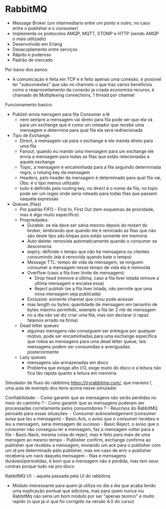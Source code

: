 # RabbitMQ

 - Message Broker (um intermediario entre um ponto e outro, no caso entre o publisher e o consumer)
 - Implementa os protocolos AMQP, MQTT, STOMP e HTTP (sendo AMQP o mais utilizado)
 - Desenvolvido em Erlang
 - Desacoplamento entre serviços
 - Rápido e poderoso
 - Padrão de mercado

Por baixo dos panos:
  - A comunicação é feita em TCP e é feito apenas uma conexão, é possível ter "subconexões" que são os channels o que traz varios beneficios como o reaproveitamento da conexão ja criada economiza recurso, é chamado de Multiplexing connections, 1 thread por channel

Funcionamento basico:
 - Publish envia mensgem para fila Consumer a lê
    - nem sempre a mensagem vai direto para fila pode ser que ela vá para um exchange que é como um roteador que recebe uma mensagem e determina para qual fila ela será redirecionada
 - Tipo de Exchange:
    - Direct, a mensagem vai para o exchange e ele manda direto para uma fila
    - Fanout, quando eu mando uma mensagem para um exchange ele envia a mensagem para todas as filas que estão relacionadas a aquele exchange
    - Topic, a mensagem é encaminhada para a fila seguindo determinada regra, o rotuing key da mensagem
    - Headers, pelo header da mensagem é determinado para qual fila vai, Obs: é o tipo menos utilizado
    - tudo é definido pela routing key, no direct é o nome da fila, no topic pode ser um regex onde seria roteado para todas filas que passem naquela expressão 
 - Queues (filas)
    - Por padrão FIFO - First In, First Out (tem esquemas de prioridade, mas é algo muito específico)
    - Propriedades:
        - Durable: se ela deve ser salva mesmo depois do restart do broker, lembrando que quando ele é reiniciado as filas que não são deste tipo são limpas pois estão somente em memoria
        - Auto delete: removida automaticamente quando o consumer se desconecta
        - expiry: definide o tempo que não há mensagens ou clientes consumindo (ela é removida quando bate o tempo)
        - Message TTL: tempo de vida da mensagem, se ninguem consumer a mensagem nesse tempo de vida ela é removida
        - Overflow (caso a fila tiver limite de mensagem):
            - Drop head (remove a última, caso a fila tiver lotada remove a ultima mensagem e encaixa essa)
            - Reject publish (se a fila tiver lotada, não permite que uma nova mensagem seja publicada)
        - Exclusive: somente channel que criou pode acessar
        - max length ou bytes: quantidade de mensagem em tamanho de bytes máximo permitido, exemplo a fila ter 2 mb de mensagem
        - no a dia não sei diz criar uma fila, mas sim declarar (i rapaz falamos errado na firma)
    - Dead letter queues
        - algumas mensgens não conseguem ser entregue por qualquer motivo, pode ser encaminhadas para uma exchange específica que roteia as mensagens para uma dead letter queue, tais mensagens podem ser consumidas e averiguadas posteriormente
    - Lazy queues
        - mensagens são armazenadas em disco
        - Problema que exisge alto I/O, exige muito do disco e a leitura não fica tão rápida quanto a leitura em memória

Simulador de fluxo do rabbitmq https://tryrabbitmq.com/, que maneiro !, uma aula de exemplo dos itens acima nesse simulador

Confiabilidade:
    - Como garantir que as mensagens não serão perdidas no meio do caminho ?
    - Como garantir que as mensagens puderam ser processadas corretamente pelos consumidores ?
    - Reucrsos do RabbitMQ pensado para essas situações:
        - Consumer acknowledgement (consumer avisa que leu a mensagem)
            - Basic.Ack, o aviso que o consumer recebeu e leu a mensagem, seria mensagem de sucesso
            - Basic.Reject, o aviso que o consumer não conseguiu ler a mensagem, faz a mensagem voltar para a fila
            - Basic.Nack, mesma coisa do reject, mas é feito para mais de uma mensgem ao mesmo tempo
        - Publisher confirm, exchange confirma ao publisher que recebeu a mensagem, enviando um ack para o publisher com um id pre determinado pelo publisher, mas em caso de erro o publisher receberia um nack daquela mensagem
        - filas e mensagens duráveis/persistidas, é bom que a mensagem não é perdida, mas tem seus contras porque tudo vai pro disco

RabbitMQ UI:
    - aquela passada pela UI do rabbitmq

 - Módulo interessante para quem já utiliza no dia a dia que acaba tendo uma explicação pontual que adiciona, mas para quem nunca viu RabbitMq não seria um bom módulo por ser "apenas teorico" e muito rapido (o que já vi que foi corrigido na versão 4.0 do curso)